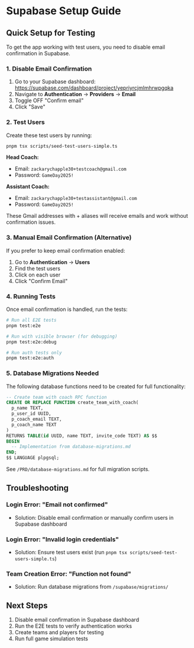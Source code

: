 # Supabase Setup Guide

## Quick Setup for Testing

To get the app working with test users, you need to disable email confirmation in Supabase.

### 1. Disable Email Confirmation

1. Go to your Supabase dashboard: https://supabase.com/dashboard/project/yepriyrcjmlmhrwpgqka
2. Navigate to **Authentication** → **Providers** → **Email**
3. Toggle OFF "Confirm email"
4. Click "Save"

### 2. Test Users

Create these test users by running:
```bash
pnpm tsx scripts/seed-test-users-simple.ts
```

**Head Coach:**
- Email: `zackarychapple30+testcoach@gmail.com`
- Password: `GameDay2025!`

**Assistant Coach:**
- Email: `zackarychapple30+testassistant@gmail.com`
- Password: `GameDay2025!`

These Gmail addresses with + aliases will receive emails and work without confirmation issues.

### 3. Manual Email Confirmation (Alternative)

If you prefer to keep email confirmation enabled:

1. Go to **Authentication** → **Users**
2. Find the test users
3. Click on each user
4. Click "Confirm Email"

### 4. Running Tests

Once email confirmation is handled, run the tests:

```bash
# Run all E2E tests
pnpm test:e2e

# Run with visible browser (for debugging)
pnpm test:e2e:debug

# Run auth tests only
pnpm test:e2e:auth
```

### 5. Database Migrations Needed

The following database functions need to be created for full functionality:

```sql
-- Create team with coach RPC function
CREATE OR REPLACE FUNCTION create_team_with_coach(
  p_name TEXT,
  p_user_id UUID,
  p_coach_email TEXT,
  p_coach_name TEXT
)
RETURNS TABLE(id UUID, name TEXT, invite_code TEXT) AS $$
BEGIN
  -- Implementation from database-migrations.md
END;
$$ LANGUAGE plpgsql;
```

See `/PRD/database-migrations.md` for full migration scripts.

## Troubleshooting

### Login Error: "Email not confirmed"
- Solution: Disable email confirmation or manually confirm users in Supabase dashboard

### Login Error: "Invalid login credentials"  
- Solution: Ensure test users exist (run `pnpm tsx scripts/seed-test-users-simple.ts`)

### Team Creation Error: "Function not found"
- Solution: Run database migrations from `/supabase/migrations/`

## Next Steps

1. Disable email confirmation in Supabase dashboard
2. Run the E2E tests to verify authentication works
3. Create teams and players for testing
4. Run full game simulation tests